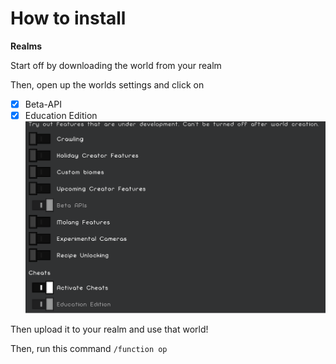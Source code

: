 # How to install

**__Realms__**

Start off by downloading the world from your realm

Then, open up the worlds settings and click on

- [x] Beta-API
- [x] Education Edition
![Alt text](image-1.png)

Then upload it to your realm and use that world!

Then, run this command ```/function op```